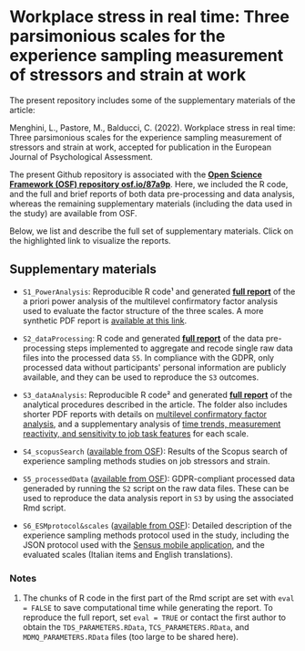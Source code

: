 # Workplace stress in real time: Three parsimonious scales for the experience sampling measurement of stressors and strain at work
The present repository includes some of the supplementary materials of the article:

Menghini, L., Pastore, M., Balducci, C. (2022). Workplace stress in real time: Three parsimonious scales for the experience sampling measurement of stressors and strain at work, accepted for publication in the European Journal of Psychological Assessment.

The present Github repository is associated with the **[Open Science Framework (OSF) repository osf.io/87a9p](https://osf.io/87a9p)**. Here, we included the R code, and the full and brief reports of both data pre-processing and data analysis, whereas the remaining supplementary materials (including the data used in the study) are available from OSF.

Below, we list and describe the full set of supplementary materials. Click on the highlighted link to visualize the reports.

## Supplementary materials
- `S1_PowerAnalysis`: Reproducible R code&sup1; and generated **[full report](https://Luca-Menghini.github.io/ESMscales-workplaceStress/S1_PowerAnalysis/S1_powerAnalysis_fullReport.html)** of the a priori power analysis of the multilevel confirmatory factor analysis used to evaluate the factor structure of the three scales. A more synthetic PDF report is [available at this link](https://Luca-Menghini.github.io/ESMscales-workplaceStress/S1_PowerAnalysis/S1_powerAnalysis_shortReport.pdf).

- `S2_dataProcessing`: R code and generated **[full report](https://Luca-Menghini.github.io/ESMscales-workplaceStress/S2_dataProcessing/S2_dataProcessing_report.html)** of the data pre-processing steps implemented to aggregate and recode single raw data files into the processed data `S5`. In compliance with the GDPR, only processed data without participants' personal information are publicly available, and they can be used to reproduce the `S3` outcomes.

- `S3_dataAnalysis`: Reproducible R code&sup2; and generated **[full report](https://Luca-Menghini.github.io/ESMscales-workplaceStress/S3_dataAnalysis/S3_dataAnalysis_fullReport.html)** of the analytical procedures described in the article. The folder also includes shorter PDF reports with details on [multilevel confirmatory factor analysis](https://Luca-Menghini.github.io/ESMscales-workplaceStress/S3_dataAnalysis/S3.1_MCFAdetails.pdf), and a supplementary analysis of [time trends, measurement reactivity, and sensitivity to job task features](https://Luca-Menghini.github.io/ESMscales-workplaceStress/S3_dataAnalysis/S3.2_SensitivityToContextualFactors.pdf) for each scale.

- `S4_scopusSearch` ([available from OSF](https://osf.io/8tcpv)): Results of the Scopus search of experience sampling methods studies on job stressors and strain.

- `S5_processedData` ([available from OSF](https://osf.io/87a9p/files/osfstorage)): GDPR-compliant processed data generaded by running the `S2` script on the raw data files. These can be used to reproduce the data analysis report in `S3` by using the associated Rmd script.

- `S6_ESMprotocol&scales` ([available from OSF](https://osf.io/87a9p/files/osfstorage)): Detailed description of the experience sampling methods protocol used in the study, including the JSON protocol used with the [Sensus mobile application](https://predictive-technology-laboratory.github.io/sensus/), and the evaluated scales (Italian items and English translations).


### Notes
1. The chunks of R code in the first part of the Rmd script are set with `eval = FALSE` to save computational time while generating the report. To reproduce the full report, set `eval = TRUE` or contact the first author to obtain the `TDS_PARAMETERS.RData`, `TCS_PARAMETERS.RData`, and `MDMQ_PARAMETERS.RData` files (too large to be shared here).
